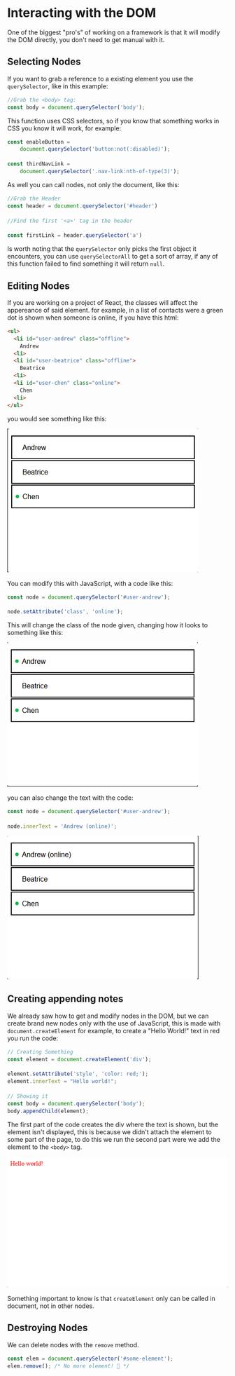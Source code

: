 # Interacting with the DOM

One of the biggest "pro's" of working on a framework is that it will modify the DOM directly, you don't need to get manual with it.

## Selecting Nodes

If you want to grab a reference to a existing element you use the `querySelector`, like in this example:

```JavaScript
//Grab the <body> tag:
const body = document.querySelector('body');
```

This function uses CSS selectors, so if you know that something works in CSS you know it will work, for example:

```JavaScript
const enableButton = 
    document.querySelector('button:not(:disabled)');

const thirdNavLink = 
    document.querySelector('.nav-link:nth-of-type(3)');
```

As well you can call nodes, not only the document, like this:

```JavaScript
//Grab the Header
const header = document.querySelector('#header')

//Find the first '<a>' tag in the header

const firstLink = header.querySelector('a')
```

Is worth noting that the `querySelector` only picks the first object it encounters, you can use `querySelectorAll` to get a sort of array, if any of this function failed to find something it will return `null`.

## Editing Nodes

If you are working on a project of React, the classes will affect the appereance of said element. for example, in a list of contacts were a green dot is shown when someone is online, if you have this html:

```html
<ul>
  <li id="user-andrew" class="offline">
    Andrew
  <li>
  <li id="user-beatrice" class="offline">
    Beatrice
  <li>
  <li id="user-chen" class="online">
    Chen
  <li>
</ul>
```

you would see something like this:

![List1](/Interacting%20with%20the%20DOM/src/img-1.png)

You can modify this with JavaScript, with a code like this:

```JavaScript
const node = document.querySelector('#user-andrew');

node.setAttribute('class', 'online');
```

This will change the class of the node given, changing how it looks to something like this:

![List2](/Interacting%20with%20the%20DOM/src/img-2.png)

you can also change the text with the code:

```JavaScript
const node = document.querySelector('#user-andrew');

node.innerText = 'Andrew (online)';
```

![List3](/Interacting%20with%20the%20DOM/src/img-3.png)

## Creating appending notes

We already saw how to get and modify nodes in the DOM, but we can create brand new nodes only with the use of JavaScript, this is made with `document.createElement` for example, to create a "Hello World!" text in red you run the code:

```JavaScript
// Creating Something
const element = document.createElement('div');

element.setAttribute('style', 'color: red;');
element.innerText = "Hello world!";

// Showing it
const body = document.querySelector('body');
body.appendChild(element);
```

The first part of the code creates the div where the text is shown, but the element isn't displayed, this is because we didn't attach the element to some part of the page, to do this we run the second part were we add the element to the `<body>` tag.

![helloWorld](/Interacting%20with%20the%20DOM/src/img-4.png)

Something important to know is that `createElement` only can be called in document, not in other nodes.

## Destroying Nodes

We can delete nodes with the `remove` method.

```JavaScript
const elem = document.querySelector('#some-element');
elem.remove(); /* No more element! 💨 */
```

